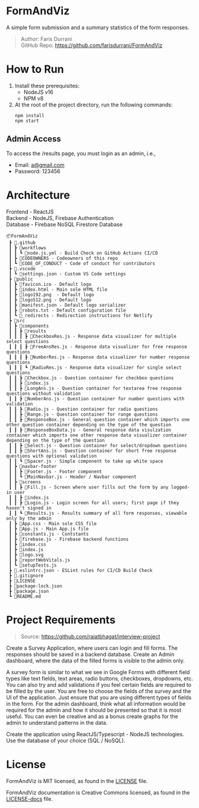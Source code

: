# FormAndViz

A simple form submission and a summary statistics of the form responses.

> Author: Faris Durrani </br>
> GitHub Repo: https://github.com/farisdurrani/FormAndViz

# How to Run

1. Install these prerequisites:
   - NodeJS v16
   - NPM v8
2. At the root of the project directory, run the following commands:
   ```
   npm install
   npm start
   ```

## Admin Access

To access the /results page, you must login as an admin, i.e.,

- Email: a@gmail.com
- Password: 123456

# Architecture

Frontend - ReactJS </br>
Backend - NodeJS, Firebase Authentication </br>
Database - Firebase NoSQL Firestore Database

```
📦FormAndViz
 ┣ 📂.github
 ┃ ┣ 📂workflows
 ┃ ┃ ┗ 📜node.js.yml - Build Check on GitHub Actions CI/CD
 ┃ ┣ 📜CODEOWNERS - Codeowners of this repo
 ┃ ┗ 📜CODE_OF_CONDUCT - Code of conduct for contributors
 ┣ 📂.vscode
 ┃ ┗ 📜settings.json - Custom VS Code settings
 ┣ 📂public
 ┃ ┣ 📜favicon.ico - Default logo
 ┃ ┣ 📜index.html - Main sole HTML file
 ┃ ┣ 📜logo192.png  - Default logo
 ┃ ┣ 📜logo512.png - Default logo
 ┃ ┣ 📜manifest.json - Default logo serializer
 ┃ ┣ 📜robots.txt - Default configuration file
 ┃ ┗ 📜_redirects - Redirection instructions for Netlify
 ┣ 📂src
 ┃ ┣ 📂components
 ┃ ┃ ┣ 📂results
 ┃ ┃ ┃ ┣ 📜CheckboxRes.js - Response data visualizer for multiple select questions
 ┃ ┃ ┃ ┣ 📜FreeAnsRes.js - Response data visualizer for free response questions
 ┃ ┃ ┃ ┣ 📜NumberRes.js - Response data visualizer for number response questions
 ┃ ┃ ┃ ┗ 📜RadioRes.js - Response data visualizer for single select questions
 ┃ ┃ ┣ 📜Checkbox.js - Question container for checkbox questions
 ┃ ┃ ┣ 📜index.js
 ┃ ┃ ┣ 📜LongAns.js - Question container for textarea free response questions without validation
 ┃ ┃ ┣ 📜NumberAns.js - Question container for number questions with validation
 ┃ ┃ ┣ 📜Radio.js - Question container for radio questions
 ┃ ┃ ┣ 📜Range.js - Question container for range questions
 ┃ ┃ ┣ 📜ResponseBox.js - General question container which imports one other question container depending on the type of the question
 ┃ ┃ ┣ 📜ResponseBoxData.js - General response data visulzation container which imports one other response data visualizer container depending on the type of the question
 ┃ ┃ ┣ 📜Select.js - Question container for select/dropdown questions
 ┃ ┃ ┣ 📜ShortAns.js - Question container for short free response questions with optional validation
 ┃ ┃ ┗ 📜Spacer.js - Simple component to take up white space
 ┃ ┣ 📂navbar-footer
 ┃ ┃ ┣ 📜Footer.js - Footer component
 ┃ ┃ ┗ 📜MainNavbar.js - Header / Navbar component
 ┃ ┣ 📂screens
 ┃ ┃ ┣ 📜Fill.js - Screen where user fills out the form by any logged-in user
 ┃ ┃ ┣ 📜index.js
 ┃ ┃ ┣ 📜Login.js - Login screen for all users; first page if they haven't signed in
 ┃ ┃ ┗ 📜Results.js - Results summary of all form responses, viewable only by the admin
 ┃ ┣ 📜App.css - Main sole CSS file
 ┃ ┣ 📜App.js - Main App.js file
 ┃ ┣ 📜constants.js - Contstants
 ┃ ┣ 📜firebase.js - Firebase backend functions
 ┃ ┣ 📜index.css
 ┃ ┣ 📜index.js
 ┃ ┣ 📜logo.svg
 ┃ ┣ 📜reportWebVitals.js
 ┃ ┗ 📜setupTests.js
 ┣ 📜.eslintrc.json - ESLint rules for CI/CD Build Check
 ┣ 📜.gitignore
 ┣ 📜LICENSE
 ┣ 📜package-lock.json
 ┣ 📜package.json
 ┗ 📜README.md
```

# Project Requirements

> Source: https://github.com/rajatbhagat/interview-project

Create a Survey Application, where users can login and fill forms. The responses should be saved in a backend database. Create an Admin dashboard, where the data of the filled forms is visible to the admin only.

A survey form is similar to what we see in Google Forms with different field types like text fields, text areas, radio buttons, checkboxes, dropdowns, etc. You can also try and add validations if you feel certain fields are required to be filled by the user. You are free to choose the fields of the survey and the UI of the application. Just ensure that you are using different types of fields in the form. For the admin dashboard, think what all information would be required for the admin and how it should be presented so that it is most useful. You can even be creative and as a bonus create graphs for the admin to understand patterns in the data.

Create the application using ReactJS/Typescript - NodeJS technologies. Use the database of your choice (SQL / NoSQL).

# License

FormAndViz is MIT licensed, as found in the [LICENSE](./LICENSE) file.

FormAndViz documentation is Creative Commons licensed, as found in the [LICENSE-docs](./.github/LICENSE-docs) file.
